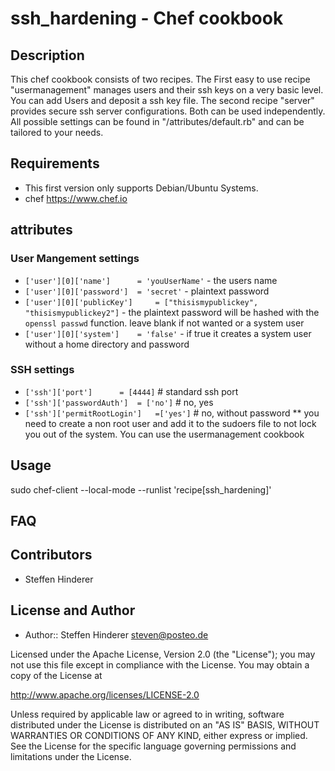 # ssh_hardening - Chef cookbook

## Description
This chef cookbook consists of two recipes. The First easy to use recipe "usermanagement" manages users and their ssh keys on a very basic level. You can add Users and deposit a ssh key file.
The second recipe "server" provides secure ssh server configurations. Both can be used independently.
All possible settings can be found in "/attributes/default.rb" and can be tailored to your needs. 

## Requirements
* This first version only supports Debian/Ubuntu Systems.
* chef https://www.chef.io

## attributes

### User Mangement settings

* `['user'][0]['name'] 		= 'youUserName'` - the users name
* `['user'][0]['password'] 	= 'secret'` - plaintext password
* `['user'][0]['publicKey'] 	= ["thisismypublickey", "thisismypublickey2"]` - the plaintext password will be hashed with the `openssl passwd` function. leave blank if not wanted or a system user
* `['user'][0]['system'] 	= 'false'` - if true it creates a system user without a home directory and password

### SSH settings
* `['ssh']['port'] 		= [4444]`  # standard ssh port
* `['ssh']['passwordAuth']	= ['no']` # no, yes
* `['ssh']['permitRootLogin']	=['yes']` # no, without password
** you need to create a non root user and add it to the sudoers file to not lock you out of the system. You can use the usermanagement cookbook



## Usage
  sudo chef-client --local-mode --runlist 'recipe[ssh_hardening]'


## FAQ



## Contributors
* Steffen Hinderer


## License and Author
 * Author:: Steffen Hinderer steven@posteo.de
 
Licensed under the Apache License, Version 2.0 (the "License"); you may not use this file except in compliance with the License. You may obtain a copy of the License at

http://www.apache.org/licenses/LICENSE-2.0

Unless required by applicable law or agreed to in writing, software distributed under the License is distributed on an "AS IS" BASIS, WITHOUT WARRANTIES OR CONDITIONS OF ANY KIND, either express or implied. See the License for the specific language governing permissions and limitations under the License.

      